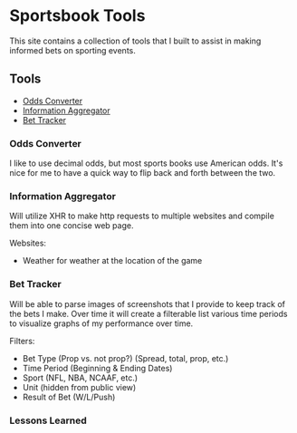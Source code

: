 # Sportsbook Tools

This site contains a collection of tools that I built to assist in making informed bets on sporting events.

## Tools
* [Odds Converter](#odds-converter)
* [Information Aggregator](#information-aggregator)
* [Bet Tracker](#bet-tracker)


### Odds Converter

I like to use decimal odds, but most sports books use American odds. It's nice for me to have a quick way to flip back and forth between the two.


### Information Aggregator

Will utilize XHR to make http requests to multiple websites and compile them into one concise web page.

Websites:
* Weather for weather at the location of the game


### Bet Tracker

Will be able to parse images of screenshots that I provide to keep track of the bets I make. Over time it will create a filterable list various time periods to visualize graphs of my performance over time.

Filters:
* Bet Type (Prop vs. not prop?) (Spread, total, prop, etc.)
* Time Period (Beginning & Ending Dates)
* Sport (NFL, NBA, NCAAF, etc.)
* Unit (hidden from public view)
* Result of Bet (W/L/Push)


### Lessons Learned
